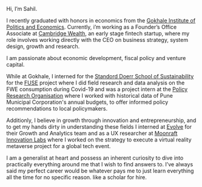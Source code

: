 Hi, I’m Sahil. 

I recently graduated with honors in economics from the <u>[Gokhale Institute of Politics and Economics](https://gipe.ac.in/)</u>. Currently, i’m working as a Founder’s Office Associate at <u>[Cambridge Wealth](https://www.cambridgewealth.in/)</u>, an early stage fintech startup, where my role involves working directly with the CEO on business strategy, system design, growth and research.   

I am passionate about economic development, fiscal policy and venture capital. 

While at Gokhale, I interned for the <u>[Standord Doerr School of Sustainability]([url](https://sustainability.stanford.edu/))</u> for the <u>[FUSE](fuse.stanford.edu)</u> project where I did field research and data analysis on the FWE consumption during Covid-19 and was a project intern at the <u>[Policy Research Organisation](policyresearch.in)</u> where I worked with historical data of Pune Municipal Corporation's annual budgets, to offer informed policy recommendations to local policymakers. 

Additionly, I believe in growth through innovation and entrepreneurship, and to get my hands dirty in understanding these fields I interned at <u>[Evolve](evolveinc.io)</u> for their Growth and Analytics team and as a UX researcher at <u>[Moonraft Innovation Labs](moonraft.com)</u> where I worked on the strategy to execute a virtual reality metaverse project for a global tech event.   
 
I am a generalist at heart and possess an inherent curiosity to dive into practically everything around me that I wish to find answers to. I’ve always said my perfect career would be whatever pays me to just learn everything all the time for no specific reason. like a scholar for hire.
